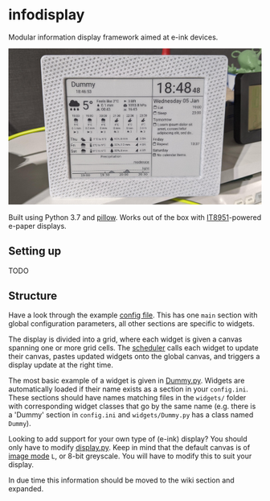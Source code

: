 # infodisplay

Modular information display framework aimed at e-ink devices.

![](/assets/sample.jpg)

Built using Python 3.7 and [pillow](https://pillow.readthedocs.io/en/stable/). Works out of the box with [IT8951](https://github.com/GregDMeyer/IT8951)-powered e-paper displays.

## Setting up

TODO

## Structure

Have a look through the example [config file](config.ini.example). This has one `main` section with global configuration parameters, all other sections are specific to widgets.

The display is divided into a grid, where each widget is given a canvas spanning one or more grid cells. The [scheduler](scheduler.py) calls each widget to update their canvas, pastes updated widgets onto the global canvas, and triggers a display update at the right time.

The most basic example of a widget is given in [Dummy.py](widgets/Dummy.py). Widgets are automatically loaded if their name exists as a section in your `config.ini`. These sections should have names matching files in the `widgets/` folder with corresponding widget classes that go by the same name (e.g. there is a 'Dummy' section in `config.ini` and `widgets/Dummy.py` has a class named `Dummy`).

Looking to add support for your own type of (e-ink) display? You should only have to modify [display.py](display.py). Keep in mind that the default canvas is of [image mode](https://pillow.readthedocs.io/en/stable/handbook/concepts.html#modes) `L`, or 8-bit greyscale. You will have to modify this to suit your display.

In due time this information should be moved to the wiki section and expanded.
